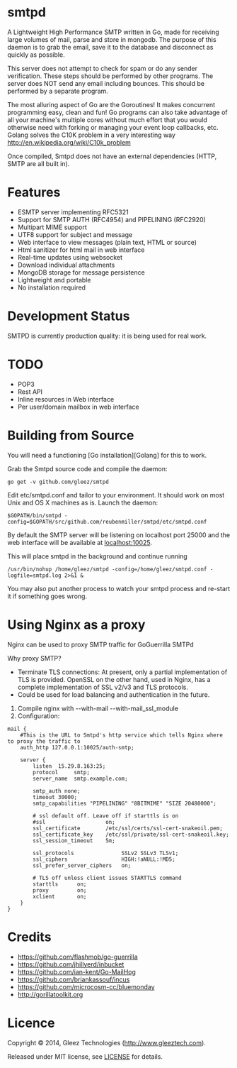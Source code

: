smtpd
=========================================================

A Lightweight High Performance SMTP written in Go, made for receiving 
large volumes of mail, parse and store in mongodb. The purpose of this daemon is 
to grab the email, save it to the database and disconnect as quickly as possible.

This server does not attempt to check for spam or do any sender 
verification. These steps should be performed by other programs.
The server does NOT send any email including bounces. This should
be performed by a separate program.

The most alluring aspect of Go are the Goroutines! It makes concurrent programming
easy, clean and fun! Go programs can also take advantage of all your machine's multiple 
cores without much effort that you would otherwise need with forking or managing your
event loop callbacks, etc. Golang solves the C10K problem in a very interesting way
 http://en.wikipedia.org/wiki/C10k_problem

Once compiled, Smtpd does not have an external dependencies (HTTP, SMTP are all built in).

Features
=========================================================

* ESMTP server implementing RFC5321
* Support for SMTP AUTH (RFC4954) and PIPELINING (RFC2920)
* Multipart MIME support
* UTF8 support for subject and message
* Web interface to view messages (plain text, HTML or source)
* Html sanitizer for html mail in web interface
* Real-time updates using websocket
* Download individual attachments
* MongoDB storage for message persistence
* Lightweight and portable
* No installation required

Development Status
=========================================================

SMTPD is currently production quality: it is being used for real work.


TODO
=========================================================

* POP3
* Rest API
* Inline resources in Web interface
* Per user/domain mailbox in web interface


Building from Source
=========================================================

You will need a functioning [Go installation][Golang] for this to work.

Grab the Smtpd source code and compile the daemon:

    go get -v github.com/gleez/smtpd

Edit etc/smtpd.conf and tailor to your environment.  It should work on most
Unix and OS X machines as is.  Launch the daemon:

    $GOPATH/bin/smtpd -config=$GOPATH/src/github.com/reubenmiller/smtpd/etc/smtpd.conf

By default the SMTP server will be listening on localhost port 25000 and
the web interface will be available at [localhost:10025](http://localhost:10025/).

This will place smtpd in the background and continue running

	/usr/bin/nohup /home/gleez/smtpd -config=/home/gleez/smtpd.conf -logfile=smtpd.log 2>&1 &

You may also put another process to watch your smtpd process and re-start it
if something goes wrong.


Using Nginx as a proxy
=========================================================
Nginx can be used to proxy SMTP traffic for GoGuerrilla SMTPd

Why proxy SMTP?

 *	Terminate TLS connections: At present, only a partial implementation 
of TLS is provided. OpenSSL on the other hand, used in Nginx, has a complete 
implementation of SSL v2/v3 and TLS protocols.
 *	Could be used for load balancing and authentication in the future.

 1.	Compile nginx with --with-mail --with-mail_ssl_module
 2.	Configuration:

```
mail {
	#This is the URL to Smtpd's http service which tells Nginx where to proxy the traffic to
	auth_http 127.0.0.1:10025/auth-smtp;
					
	server {
		listen  15.29.8.163:25;
		protocol     smtp;
		server_name  smtp.example.com;

		smtp_auth none;
		timeout 30000;
		smtp_capabilities "PIPELINING" "8BITMIME" "SIZE 20480000";

		# ssl default off. Leave off if starttls is on
		#ssl                   on;
		ssl_certificate        /etc/ssl/certs/ssl-cert-snakeoil.pem;
		ssl_certificate_key    /etc/ssl/private/ssl-cert-snakeoil.key;
		ssl_session_timeout    5m;

		ssl_protocols               SSLv2 SSLv3 TLSv1;
		ssl_ciphers                 HIGH:!aNULL:!MD5;
		ssl_prefer_server_ciphers   on;

		# TLS off unless client issues STARTTLS command
		starttls      on;
		proxy         on;
		xclient       on;
	}
}
```

Credits
=========================================================
* https://github.com/flashmob/go-guerrilla
* https://github.com/jhillyerd/inbucket
* https://github.com/ian-kent/Go-MailHog
* https://github.com/briankassouf/incus
* https://github.com/microcosm-cc/bluemonday
* http://gorillatoolkit.org

Licence
=========================================================

Copyright ©‎ 2014, Gleez Technologies (http://www.gleeztech.com).

Released under MIT license, see [LICENSE](license) for details.
